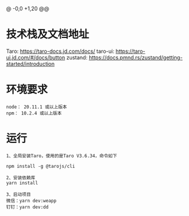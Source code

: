 @ -0,0 +1,20 @@
# 技术栈及文档地址
Taro: https://taro-docs.jd.com/docs/
taro-ui: https://taro-ui.jd.com/#/docs/button
zustand: https://docs.pmnd.rs/zustand/getting-started/introduction


# 环境要求

```
node： 20.11.1 或以上版本
npm： 10.2.4 或以上版本
```

# 运行

```
1、全局安装Taro，使用的是Taro V3.6.34，命令如下

npm install -g @tarojs/cli

2、安装依赖库
yarn install

3、启动项目
微信：yarn dev:weapp
钉钉：yarn dev:dd

```
